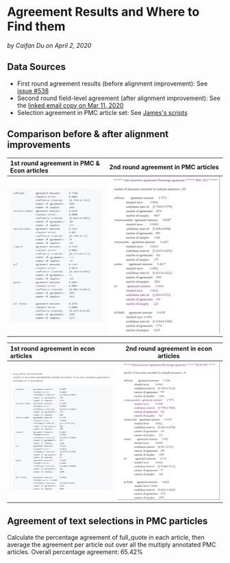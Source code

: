 # Agreement Results and Where to Find them
_by Caifan Du_
_on April 2, 2020_

## Data Sources

- First round agreement results (before alignment improvement): See [issue #538](https://github.com/howisonlab/softcite-dataset/issues/538)
- Second round field-level agreement (after alignment improvement): See the [linked email copy on Mar 11, 2020](https://github.com/howisonlab/softcite-dataset/blob/master/docs/memo/agreement-after-alignment-improvements_2020-03-11.pdf)
- Selection agreement in PMC article set: See [James's scripts](https://github.com/howisonlab/softcite-dataset/blob/master/code/locateFullQuotesInPDF.Rmd)

## Comparison before & after alignment improvements
1st round agreement in PMC & Econ articles | 2nd round agreement in PMC articles
:--------------------------------------------|:--------------------------------------------:
![](https://raw.githubusercontent.com/caifand/softcite-dataset/master/docs/memo/agreement1_all.png)|![](https://raw.githubusercontent.com/caifand/softcite-dataset/master/docs/memo/agreement2_PMC.png)

1st round agreement in econ articles | 2nd round agreement in econ articles
:--------------------------------------|:--------------------------------------:
![](https://raw.githubusercontent.com/caifand/softcite-dataset/master/docs/memo/agreement1_econ.png)|![](https://raw.githubusercontent.com/caifand/softcite-dataset/master/docs/memo/agreement2_econ.png)

## Agreement of text selections in PMC particles
Calculate the percentage agreement of full_quote in each article, then average the agreement per article out over all the multiply annotated PMC articles.
Overall percentage agreement: 65.42%
